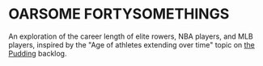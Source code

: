 OARSOME FORTYSOMETHINGS
=======================

An exploration of the career length of elite rowers, NBA players, and MLB players, inspired by the "Age of athletes extending over time" topic on [the Pudding](https://pudding.cool/) backlog.
